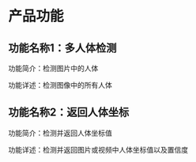 # 产品功能

## 功能名称1：多人体检测

功能简介：检测图片中的人体

功能详述：检测图像中的所有人体

## 功能名称2：返回人体坐标

功能简介：检测并返回人体坐标值

功能详述：检测并返回图片或视频中人体坐标值以及置信度